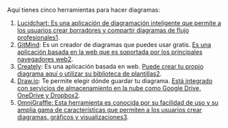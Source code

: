 Aquí tienes cinco herramientas para hacer diagramas:

1. [Lucidchart](https://www.edrawsoft.com/es/top-10-flowchart-maker.html)[: Es una aplicación de diagramación inteligente que permite a los usuarios crear borradores y compartir diagramas de flujo profesionales](https://www.edrawsoft.com/es/top-10-flowchart-maker.html)[1](https://www.edrawsoft.com/es/top-10-flowchart-maker.html).
2. [GitMind](https://gitmind.com/es/creador-de-flujogramas.html): Es un creador de diagramas que puedes usar gratis. [Es una aplicación basada en la web que es soportada por los principales navegadores web](https://www.edrawsoft.com/es/top-10-flowchart-maker.html)[2](https://gitmind.com/es/mejores-creadores-de-diagrama.html).
3. [Creately](https://gitmind.com/es/mejores-creadores-de-diagrama.html): Es una aplicación basada en web. [Puede crear tu propio diagrama aquí o utilizar su biblioteca de plantillas](https://www.edrawsoft.com/es/top-10-flowchart-maker.html)[2](https://gitmind.com/es/mejores-creadores-de-diagrama.html).
4. [Draw.io](https://gitmind.com/es/mejores-creadores-de-diagrama.html): Te permite elegir dónde guardar tu diagrama. [Está integrado con servicios de almacenamiento en la nube como Google Drive, OneDrive y Dropbox](https://www.edrawsoft.com/es/top-10-flowchart-maker.html)[2](https://gitmind.com/es/mejores-creadores-de-diagrama.html).
5. [OmniGraffle](https://gitmind.com/es/creador-de-flujogramas.html)[: Esta herramienta es conocida por su facilidad de uso y su amplia gama de características que permiten a los usuarios crear diagramas, gráficos y visualizaciones](https://www.edrawsoft.com/es/top-10-flowchart-maker.html)[3](https://gitmind.com/es/creador-de-flujogramas.html).
